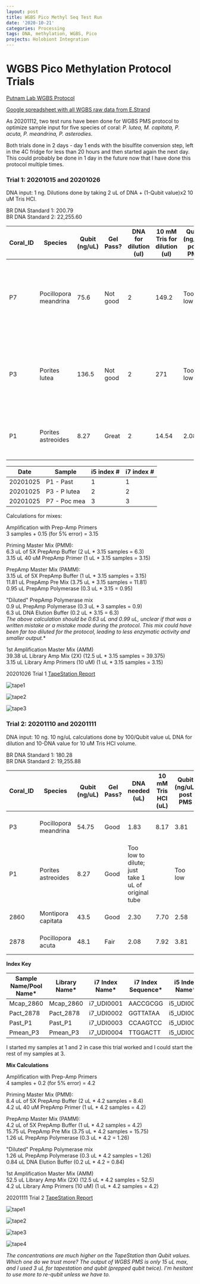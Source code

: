 ```yaml
---
layout: post
title: WGBS Pico Methyl Seq Test Run
date: '2020-10-21'
categories: Processing
tags: DNA, methylation, WGBS, Pico
projects: Holobiont Integration
---
```


# WGBS Pico Methylation Protocol Trials

[Putnam Lab WGBS Protocol](https://meschedl.github.io/MESPutnam_Open_Lab_Notebook/WGBS-PMS-protocol/)  

[Google spreadsheet with all WGBS raw data from E.Strand](https://docs.google.com/spreadsheets/d/1lWT0KRO5x9RFflYMF9Jnk5lsGCo0k3_A98ZsyKd4kks/edit#gid=978992575)

As 20201112, two test runs have been done for WGBS PMS protocol to optimize sample input for five species of coral: *P. lutea, M. capitata, P. acuta, P. meandrina, P. asterodies*.  

Both trials done in 2 days - day 1 ends with the bisulfite conversion step, left in the 4C fridge for less than 20 hours and then started again the next day. This could probably be done in 1 day in the future now that I have done this protocol multiple times.

### Trial 1: 20201015 and 20201026
DNA input: 1 ng. Dilutions done by taking 2 uL of DNA + (1-Qubit value)x2 10 uM Tris HCl.  

BR DNA Standard 1: 200.79  
BR DNA Standard 2: 22,255.60

| Coral_ID 	| Species               	| Qubit (ng/uL) 	| Gel Pass? 	| DNA for dilution (ul) 	| 10 mM Tris for dilution (ul) 	| Qubit (ng/uL) post PMS 	| TapeStation pass? 	| Notes                                                                          	|
|----------	|-----------------------	|---------------	|-----------	|-----------------------	|------------------------------	|------------------------	|-------------------	|--------------------------------------------------------------------------------	|
| P7       	| Pocillopora meandrina 	| 75.6          	| Not good  	| 2                     	| 149.2                        	| Too low                	| Peaks visible     	| Hawaii - Eva extracted this with HMW kit and sent it in the recent dry shipper 	|
| P3       	| Porites lutea         	| 136.5         	| Not good  	| 2                     	| 271                          	| Too low                	| Peaks visible     	| Hawaii - Eva extracted this with HMW kit and sent it in the recent dry shipper 	|
| P1       	| Porites astreoides    	| 8.27          	| Great     	| 2                     	| 14.54                        	| 2.08                   	| Peaks visible     	| genome coral - Maggie extracted this with HMW kit                              	|

| Date     	| Sample       	| i5 index # 	| i7 index # 	|
|----------	|--------------	|------------	|------------	|
| 20201025 	| P1 - Past    	| 1          	| 1          	|
| 20201025 	| P3 - P lutea 	| 2          	| 2          	|
| 20201025 	| P7 - Poc mea 	| 3          	| 3          	|


Calculations for mixes:  

Amplification with Prep-Amp Primers  
3 samples + 0.15 (for 5% error) = 3.15

Priming Master Mix (PMM):  
6.3 uL of 5X PrepAmp Buffer (2 uL * 3.15 samples = 6.3)  
3.15 uL 40 uM PrepAmp Primer (1 uL * 3.15 samples = 3.15)  

PrepAmp Master Mix (PAMM):  
3.15 uL of 5X PrepAmp Buffer (1 uL * 3.15 samples = 3.15)  
11.81 uL PrepAmp Pre Mix (3.75 uL * 3.15 samples = 11.81)  
0.95 uL PrepAmp Polymerase (0.3 uL * 3.15 = 0.95)  

"Diluted" PrepAmp Polymerase mix  
0.9 uL PrepAmp Polymerase (0.3 uL * 3 samples = 0.9)  
6.3 uL DNA Elution Buffer (0.2 uL * 3.15 = 6.3)  
*The above calculation should be 0.63 uL and 0.99 uL, unclear if that was a written mistake or a mistake made during the protocol. This mix could have been far too diluted for the protocol, leading to less enzymatic activity and smaller output.**

1st Amplification Master Mix (AMM)  
39.38 uL Library Amp Mix (2X) (12.5 uL * 3.15 samples = 39.375)  
3.15 uL Library Amp Primers (10 uM) (1 uL * 3.15 samples = 3.15)  

20201026 Trial 1 [TapeStation Report](https://github.com/emmastrand/EmmaStrand_Notebook/blob/master/TapeStation/2020-10-26%20-%2017.00.48%20(1).pdf)

![tape1](https://github.com/emmastrand/EmmaStrand_Notebook/blob/master/images/20201026_P1.png?raw=true)

![tape2](https://github.com/emmastrand/EmmaStrand_Notebook/blob/master/images/20201026_P3.png?raw=true)

![tape3](https://github.com/emmastrand/EmmaStrand_Notebook/blob/master/images/20201026_P7.png?raw=true)


### Trial 2: 20201110 and 20201111  
DNA input: 10 ng. 10 ng/uL calculations done by 100/Qubit value uL DNA for dilution and 10-DNA value for 10 uM Tris HCl volume.

BR DNA Standard 1: 180.28  
BR DNA Standard 2: 19,255.88

| Coral_ID 	| Species               	| Qubit (ng/uL) 	| Gel Pass? 	| DNA needed (uL)                                    	| 10 mM Tris HCl (uL) 	| Qubit (ng/uL) post PMS 	| TapeStation pass? 	| Notes                                             	|
|----------	|-----------------------	|---------------	|-----------	|----------------------------------------------------	|---------------------	|------------------------	|-------------------	|---------------------------------------------------	|
| P3       	| Pocillopora meandrina 	| 54.75         	| Good      	| 1.83                                               	| 8.17                	| 3.81                   	| Peaks visible     	| Maggie extracted HMW from 20201109                	|
| P1       	| Porites astreoides    	| 8.27          	| Good      	| Too low to dilute; just take 1 uL of original tube 	|                     	| Too low                	| Peaks visible     	| genome coral - Maggie extracted this with HMW kit 	|
| 2860     	| Montipora capitata    	| 43.5          	| Good      	| 2.30                                               	| 7.70                	| 2.58                   	| Peaks visible     	| Emma extracted - Holo Int                         	|
| 2878     	| Pocillopora acuta     	| 48.1          	| Fair      	| 2.08                                               	| 7.92                	| 3.81                   	| Peaks visible     	| Emma extracted - Holo Int                         	|

**Index Key**  

| Sample   Name/Pool Name* 	| Library Name* 	| i7 Index Name* 	| i7 Index Sequence* 	| i5 Index Name* 	| i5 Index Sequence* 	|
|--------------------------	|---------------	|----------------	|--------------------	|----------------	|--------------------	|
| Mcap_2860                	| Mcap_2860     	| i7_UDI0001     	| AACCGCGG           	| i5_UDI0001     	| AGCGCTAG           	|
| Pact_2878                	| Pact_2878     	| i7_UDI0002     	| GGTTATAA           	| i5_UDI0002     	| GATATCGA           	|
| Past_P1                  	| Past_P1       	| i7_UDI0003     	| CCAAGTCC           	| i5_UDI0003     	| CGCAGACG           	|
| Pmean_P3                 	| Pmean_P3      	| i7_UDI0004     	| TTGGACTT           	| i5_UDI0004     	| TATGAGTA           	|

I started my samples at 1 and 2 in case this trial worked and I could start the rest of my samples at 3.

**Mix Calculations**   

Amplification with Prep-Amp Primers  
4 samples + 0.2 (for 5% error) = 4.2

Priming Master Mix (PMM):  
8.4 uL of 5X PrepAmp Buffer (2 uL * 4.2 samples = 8.4)  
4.2 uL 40 uM PrepAmp Primer (1 uL * 4.2 samples = 4.2)

PrepAmp Master Mix (PAMM):  
4.2 uL of 5X PrepAmp Buffer (1 uL * 4.2 samples = 4.2)  
15.75 uL PrepAmp Pre Mix (3.75 uL * 4.2 samples = 15.75)  
1.26 uL PrepAmp Polymerase (0.3 uL * 4.2 = 1.26)

"Diluted" PrepAmp Polymerase mix  
1.26 uL PrepAmp Polymerase (0.3 uL * 4.2 samples = 1.26)  
0.84 uL DNA Elution Buffer (0.2 uL * 4.2 = 0.84)

1st Amplification Master Mix (AMM)  
52.5 uL Library Amp Mix (2X) (12.5 uL * 4.2 samples = 52.5)  
4.2 uL Library Amp Primers (10 uM) (1 uL * 4.2 samples = 4.2)

20201111 Trial 2 [TapeStation Report](https://github.com/emmastrand/EmmaStrand_Notebook/blob/master/TapeStation/2020-11-11%20-%2015.08.59.pdf)

![tape1](https://github.com/emmastrand/EmmaStrand_Notebook/blob/master/images/20201111_P1.png?raw=true)

![tape2](https://github.com/emmastrand/EmmaStrand_Notebook/blob/master/images/20201111_P3.png?raw=true)

![tape3](https://github.com/emmastrand/EmmaStrand_Notebook/blob/master/images/20201111_2860.png?raw=true)

![tape4](https://github.com/emmastrand/EmmaStrand_Notebook/blob/master/images/20201111_2878.png?raw=true)

*The concentrations are much higher on the TapeStation than Qubit values. Which one do we trust more? The output of WGBS PMS is only 15 uL max, and I used 3 uL for tapestation and qubit (prepped qubit twice). I'm hesitant to use more to re-qubit unless we have to.*
